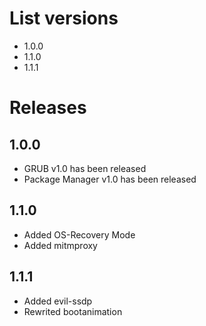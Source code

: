 # List versions

* 1.0.0
* 1.1.0
* 1.1.1

# Releases

## 1.0.0

* GRUB v1.0 has been released
* Package Manager v1.0 has been released

## 1.1.0
* Added OS-Recovery Mode
* Added mitmproxy

## 1.1.1

* Added evil-ssdp
* Rewrited bootanimation

